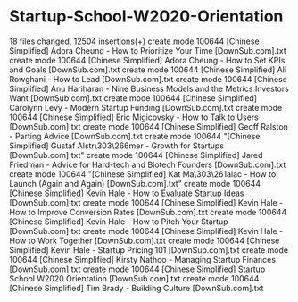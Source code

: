 # Startup-School-W2020-Orientation

 18 files changed, 12504 insertions(+)
 create mode 100644 [Chinese Simplified] Adora Cheung - How to Prioritize Your Time [DownSub.com].txt
 create mode 100644 [Chinese Simplified] Adora Cheung - How to Set KPIs and Goals [DownSub.com].txt
 create mode 100644 [Chinese Simplified] Ali Rowghani - How to Lead [DownSub.com].txt
 create mode 100644 [Chinese Simplified] Anu Hariharan - Nine Business Models and the Metrics Investors Want [DownSub.com].txt
 create mode 100644 [Chinese Simplified] Carolynn Levy - Modern Startup Funding [DownSub.com].txt
 create mode 100644 [Chinese Simplified] Eric Migicovsky - How to Talk to Users [DownSub.com].txt
 create mode 100644 [Chinese Simplified] Geoff Ralston - Parting Advice [DownSub.com].txt
 create mode 100644 "[Chinese Simplified] Gustaf Alstr\303\266mer - Growth for Startups [DownSub.com].txt"
 create mode 100644 [Chinese Simplified] Jared Friedman - Advice for Hard-tech and Biotech Founders [DownSub.com].txt
 create mode 100644 "[Chinese Simplified] Kat Ma\303\261alac - How to Launch (Again and Again) [DownSub.com].txt"
 create mode 100644 [Chinese Simplified] Kevin Hale - How to Evaluate Startup Ideas [DownSub.com].txt
 create mode 100644 [Chinese Simplified] Kevin Hale - How to Improve Conversion Rates [DownSub.com].txt
 create mode 100644 [Chinese Simplified] Kevin Hale - How to Pitch Your Startup [DownSub.com].txt
 create mode 100644 [Chinese Simplified] Kevin Hale - How to Work Together [DownSub.com].txt
 create mode 100644 [Chinese Simplified] Kevin Hale - Startup Pricing 101 [DownSub.com].txt
 create mode 100644 [Chinese Simplified] Kirsty Nathoo - Managing Startup Finances [DownSub.com].txt
 create mode 100644 [Chinese Simplified] Startup School W2020 Orientation [DownSub.com].txt
 create mode 100644 [Chinese Simplified] Tim Brady - Building Culture [DownSub.com].txt
